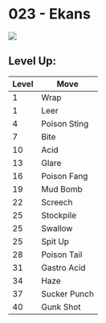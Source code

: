# 023 - Ekans
![][023]

## Level Up:

Level | Move
---   | ---
  1   | Wrap
  1   | Leer
  4   | Poison Sting
  7   | Bite
 10   | Acid
 13   | Glare
 16   | Poison Fang
 19   | Mud Bomb
 22   | Screech
 25   | Stockpile
 25   | Swallow
 25   | Spit Up
 28   | Poison Tail
 31   | Gastro Acid
 34   | Haze
 37   | Sucker Punch
 40   | Gunk Shot



[023]: /img/pokemon/023.png
